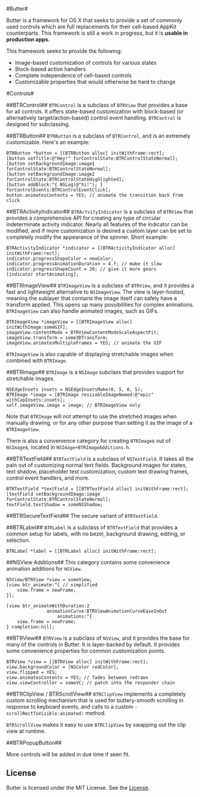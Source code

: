 #Butter#

Butter is a framework for OS X that seeks to provide a set of commonly used controls which are full replacements for their cell-based AppKit counterparts. This framework is still a work in progress, but it is **usable in production apps.**

This framework seeks to provide the following:

- Image-based customization of controls for various states
- Block-based action handlers
- Complete independence of cell-based controls
- Customizable properties that would otherwise be hard to change

#Controls#

##BTRControl##
`BTRControl` is a subclass of `BTRView` that provides a base for all controls. It offers state-based customization with block-based (or alternatively target/action-based) control event handling. `BTRControl` is designed for subclassing.

##BTRButton##
`BTRButton` is a subclass of `BTRControl`, and is an extremely customizable. Here's an example:

```objc
BTRButton *button = [[BTRButton alloc] initWithFrame:rect];
[button setTitle:@"Hey!" forControlState:BTRControlStateNormal];
[button setBackgroundImage:image1 forControlState:BTRControlStateNormal];
[button setBackgroundImage:image2 forControlState:BTRControlStateHighlighted];
[button addBlock:^{ NSLog(@"hi!"); } forControlEvents:BTRControlEventClick];
button.animatesContents = YES; // animate the transition back from click
```

##BTRActivityIndicator##
`BTRActvityIndicator` is a subclass of `BTRView` that provides a comprehensive API for creating any type of circular indeterminate activity indicator. Nearly all features of the indicator can be modified, and if more customization is desired a custom layer can be set to completely modify the appearance of the spinner. Short example:

```objc
BTRActivityIndicator *indicator = [[BTRActivityIndicator alloc] initWithFrame:rect];
indicator.progressShapeColor = newColor;
indicator.progressAnimationDuration = 4.f; // make it slow
indicator.progressShapeCount = 20; // give it more gears
[indicator startAnimating];
```

##BTRImageView##
`BTRImageView` is a subclass of `BTRView`, and it provides a fast and lightweight alternative to `NSImageView`. The view is layer-hosted, meaning the sublayer that contains the image itself can safely have a  transform applied. This opens up many possibilities for complex animations. `BTRImageView` can also handle animated images, such as GIFs.

```objc
BTRImageView *imageView = [[BTRImageView alloc] initWithImage:someGIF];
imageView.contentMode = BTRViewContentModeScaleAspectFit;
imageView.transform = some3DTransform;
imageView.animatesMultipleFrames = YES; // animate the GIF
```

`BTRImageView` is also capable of displaying stretchable images when combined with `BTRImage`.

##BTRImage##
`BTRImage` is a `NSImage` subclass that provides support for stretchable images.

```objc
NSEdgeInsets insets = NSEdgeInsetsMake(0, 5, 0, 5);
BTRImage *image = [BTRImage resizableImageNamed:@"epic" withCapInsets:insets];
self.imageView.image = image; // BTRImageView only
```
Note that `BTRImage` will not attempt to use the stretched images when manually drawing, or for any other purpose than setting it as the image of a `BTRImageView`.

There is also a convenience category for creating `BTRImage`s out of `NSImage`s, located in `NSImage+BTRImageAdditions.h`.

##BTRTextField##
`BTRTextField` is a subclass of `NSTextField`. It takes all the pain out of customizing normal text fields. Background images for states, text shadow, placeholder text customization, custom text drawing frames, control event handlers, and more.

```objc
BTRTextField *textField = [[BTRTextField alloc] initWithFrame:rect];
[textField setBackgroundImage:image forControlState:BTRControlStateNormal];
textField.textShadow = someNSShadow;
```

##BTRSecureTextField##
The secure variant of `BTRTextField`.

##BTRLabel##
`BTRLabel` is a subclass of `BTRTextField` that provides a common setup for labels, with no bezel, background drawing, editing, or selection.

```objc
BTRLabel *label = [[BTRLabel alloc] initWithFrame:rect];
```

##NSView Additions##
This category contains some convenience animation additions for `NSView`.

```objc
NSView/BTRView *view = someView;
[view btr_animate:^{ // simplified
	view.frame = newFrame;
}];

[view btr_animateWithDuration:2
               animationCurve:BTRViewAnimationCurveEaseInOut
                   animations:^{
    view.frame = newFrame;
} completion:nil];
```

##BTRView##
`BTRView` is a subclass of `NSView`, and it provides the base for many of the controls in Butter. It is layer-backed by default. It provides some convenience properties for common customization points.

```objc
BTRView *view = [[BTRView alloc] initWithFrame:rect];
view.backgroundColor = [NSColor redColor];
view.flipped = YES;
view.animatesContents = YES; // fades between redraws
view.viewController = someVC; // patch into the responder chain
```

##BTRClipView / BTRScrollView##
`BTRClipView` implements a completely custom scrolling mechanism that is used for buttery-smooth scrolling in response to keyboard events, and calls to a custom `-scrollRectToVisible:animated:` method.

`BTRScrollView` makes it easy to use `BTRClipView` by swapping out the clip view at runtime.


##BTRPopupButton##




More controls will be added in due time if seen fit.

License
---
Butter is licensed under the MIT License. See the [License](https://github.com/ButterKit/Butter/blob/master/LICENSE.md).